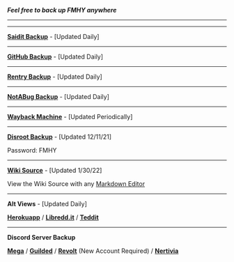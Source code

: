 ***Feel free to back up FMHY anywhere*** 

***
***

**[Saidit Backup](https://saidit.net/s/freemediaheckyeah/wiki/index)** - [Updated Daily]

***

**[GitHub Backup](https://github.com/nbats/FMHY/wiki/FREEMEDIAHECKYEAH)** - [Updated Daily]

***

**[Rentry Backup](https://rentry.co/FMHY)** - [Updated Daily]

***

**[NotABug Backup](https://notabug.org/nbatman/freemediaheckyeah/wiki/_pages)** - [Updated Daily]

***

**[Wayback Machine](https://web.archive.org/web/20211218000000*/https://www.reddit.com/r/FREEMEDIAHECKYEAH/)** - [Updated Periodically]

***

**[Disroot Backup](https://bin.disroot.org/?afb37f030fe77ed8#9PJEnnb8qKd4VExxU3su5kSjcHpsVUP9CqkZ8AjrZasa)** - [Updated 12/11/21]

Password: FMHY

***

**[Wiki Source](https://ufile.io/mn5hdnjs)** - [Updated 1/30/22]

View the Wiki Source with any [Markdown Editor](https://redditpreview.com/)

***

**Alt Views** - [Updated Daily]

**[Herokuapp](https://fmhy.herokuapp.com/)** / **[Libredd.it](https://libredd.it/r/FREEMEDIAHECKYEAH/wiki)** / **[Teddit](https://teddit.net/r/FREEMEDIAHECKYEAH/wiki)**


***

**Discord Server Backup**

**[Mega](https://mega.nz/folder/cRRCQSrb#cT9Pkauyena6IWBt7zYZJw)** / **[Guilded](https://www.guilded.gg/i/1EqadvqE)** / **[Revolt](https://revolt.movies4discord.xyz/invite/GMs0de3D)** (New Account Required) / **[Nertivia](https://nertivia.net/i/H9HRKc)**